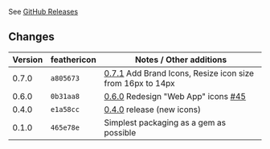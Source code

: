 See [GitHub Releases](https://github.com/feathericon/feathericon-rails/releases)

## Changes

| Version | feathericon | Notes / Other additions                                            |
|---------|-------------|--------------------------------------------------------------------|
|   0.7.0 | `a805673`   | [0.7.1](https://github.com/feathericon/feathericon/releases/tag/0.7.1) Add Brand Icons, Resize icon size from 16px to 14px |
|   0.6.0 | `0b31aa8`   | [0.6.0](https://github.com/feathericon/feathericon/releases/tag/0.6.0) Redesign "Web App" icons [#45](https://github.com/feathericon/feathericon/issues/45) |
|   0.4.0 | `e1a58cc`   | [0.4.0](https://github.com/feathericon/feathericon/releases/tag/0.4.0) release (new icons) |
|   0.1.0 | `465e78e`   | Simplest packaging as a gem as possible                            |


